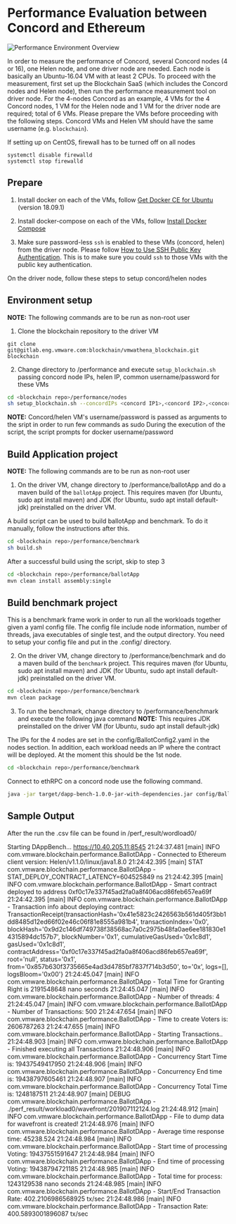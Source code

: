 # Performance Evaluation between Concord and Ethereum
![Performance Environment Overview](performance_environment.jpg?raw=true "Performance Environment Overview")

In order to measure the performance of Concord, several Concord nodes (4 or 16), one Helen node, and one driver node are needed. Each node is basically an Ubuntu-16.04 VM with at least 2 CPUs. To proceed with the measurement, first set up the Blockchain SaaS (which includes the Concord nodes and Helen node), then run the performance measurement tool on driver node. For the 4-nodes Concord as an example, 4 VMs for the 4 Concord nodes, 1 VM for the Helen node and 1 VM for the driver node are required; total of 6 VMs. Please prepare the VMs before proceeding with the following steps. Concord VMs and Helen VM should have the same username (e.g. `blockchain`).

If setting up on CentOS, firewall has to be turned off on all nodes
```
systemctl disable firewalld
systemctl stop firewalld
```

## Prepare
1. Install docker on each of the VMs, follow [Get Docker CE for Ubuntu](https://docs.docker.com/install/linux/docker-ce/ubuntu/#os-requirements) (version 18.09.1)

2. Install docker-compose on each of the VMs, follow [Install Docker Compose](https://docs.docker.com/compose/install/)

3. Make sure password-less `ssh` is enabled to these VMs (concord, helen) from the driver node. Please follow [How to Use SSH Public Key Authentication](https://serverpilot.io/docs/how-to-use-ssh-public-key-authentication). This is to make sure you could `ssh` to those VMs with the public key authentication.


On the driver node, follow these steps to setup concord/helen nodes
## Environment setup

**NOTE:** The following commands are to be run as non-root user

1. Clone the blockchain repository to the driver VM
```
git clone git@gitlab.eng.vmware.com:blockchain/vmwathena_blockchain.git blockchain
```

2. Change directory to <blockchain repo>/performance and execute `setup_blockchain.sh` passing concord node IPs, helen IP, common username/password for these VMs

```bash
cd <blockchain repo>/performance/nodes
sh setup_blockchain.sh --concordIPs <concord IP1>,<concord IP2>,<concord IP3>,<concord IP4> --helenIP <helen IP> --username <username> --password '<password>'
```
**NOTE:**
Concord/helen VM's username/password is passed as arguments to the sript in order to run few commands as sudo
During the execution of the script, the script prompts for docker username/password


## Build Application project
**NOTE:** The following commands are to be run as non-root user

1. On the driver VM, change directory to <blockchain repo>/performance/ballotApp and do a maven build of the `ballotApp` project. 
This requires maven (for Ubuntu, sudo apt install maven) and JDK (for Ubuntu, sudo apt install default-jdk) preinstalled on the driver VM.

A build script can be used to build ballotApp and benchmark. To do it manually, follow the instructions after this.
```bash
cd <blockchain repo>/performance/benchmark
sh build.sh
```
After a successful build using the script, skip to step 3

```bash
cd <blockchain repo>/performance/ballotApp
mvn clean install assembly:single
```

## Build benchmark project
This is a benchmark frame work in order to run all the workloads together given a yaml config file.
The config file include node information, number of threads, java executables of single test, and the output directory.
You need to setup your config file and put in the .config/ directory.

2. On the driver VM, change directory to <blockchain repo>/performance/benchmark and do a maven build of the `benchmark` project. 
   This requires maven (for Ubuntu, sudo apt install maven) and JDK (for Ubuntu, sudo apt install default-jdk) preinstalled on the driver VM.
   
```bash
cd <blockchain repo>/performance/benchmark
mvn clean package
```

3. To run the benchmark, change directory to <blockchain repo>/performance/benchmark and execute the following java command
**NOTE:** This requires JDK preinstalled on the driver VM (for Ubuntu, sudo apt install default-jdk)

The IPs for the 4 nodes are set in the config/BallotConfig2.yaml in the nodes section. In addition, each workload needs an IP where the contract will be deployed. At the moment this should be the 1st node.

```bash
cd <blockchain repo>/performance/benchmark
```
Connect to ethRPC on a concord node use the following command.
```bash
java -jar target/dapp-bench-1.0.0-jar-with-dependencies.jar config/BallotConfig2.yaml
```
## Sample Output

After the run the .csv file can be found in /perf_result/wordload0/

Starting DAppBench...
https://10.40.205.11:8545
21:24:37.481 [main] INFO  com.vmware.blockchain.performance.BallotDApp - Connected to Ethereum client version: Helen/v1.1.0/linux/java1.8.0
21:24:42.395 [main] STAT  com.vmware.blockchain.performance.BallotDApp - STAT_DEPLOY_CONTRACT_LATENCY=604525849 ns
21:24:42.395 [main] INFO  com.vmware.blockchain.performance.BallotDApp - Smart contract deployed to address 0xf0c17e337f45ad2fa0a8f406acd86feb657ea69f
21:24:42.395 [main] INFO  com.vmware.blockchain.performance.BallotDApp - Transaction info about deploying contract:
TransactionReceipt{transactionHash='0x41e5823c2426563b561d405f3bb1dd8485d12ed66f02e46c06f81e8555a981b4', transactionIndex='0x0', blockHash='0x9d2c146df749738f38568ac7a0c2975b48fa0ae6ee181830e14315894dc157b7', blockNumber='0x1', cumulativeGasUsed='0x1c8d1', gasUsed='0x1c8d1', contractAddress='0xf0c17e337f45ad2fa0a8f406acd86feb657ea69f', root='null', status='0x1', from='0x857b630f3735665e4ad3d4785bf7837f714b3d50', to='0x', logs=[], logsBloom='0x00'}
21:24:45.047 [main] INFO  com.vmware.blockchain.performance.BallotDApp - Total Time for Granting Right is 2191548648 nano seconds
21:24:45.047 [main] INFO  com.vmware.blockchain.performance.BallotDApp - Number of threads: 4
21:24:45.047 [main] INFO  com.vmware.blockchain.performance.BallotDApp - Number of Transactions: 500
21:24:47.654 [main] INFO  com.vmware.blockchain.performance.BallotDApp - Time to create Voters is: 2606787263
21:24:47.655 [main] INFO  com.vmware.blockchain.performance.BallotDApp - Starting Transactions..
21:24:48.903 [main] INFO  com.vmware.blockchain.performance.BallotDApp - Finished executing all Transactions
21:24:48.906 [main] INFO  com.vmware.blockchain.performance.BallotDApp - Concurrency Start Time is: 19437549417950
21:24:48.906 [main] INFO  com.vmware.blockchain.performance.BallotDApp - Concurrency End time is: 19438797605461
21:24:48.907 [main] INFO  com.vmware.blockchain.performance.BallotDApp - Concurrency Total Time is: 1248187511
21:24:48.907 [main] DEBUG com.vmware.blockchain.performance.BallotDApp - ./perf_result/workload0/wavefront/201907112124.log
21:24:48.912 [main] INFO  com.vmware.blockchain.performance.BallotDApp - File to dump data for wavefront is created!
21:24:48.976 [main] INFO  com.vmware.blockchain.performance.BallotDApp - Average time response time: 45238.524
21:24:48.984 [main] INFO  com.vmware.blockchain.performance.BallotDApp - Start time of processing Voting: 19437551591647
21:24:48.984 [main] INFO  com.vmware.blockchain.performance.BallotDApp - End time of processing Voting: 19438794721185
21:24:48.985 [main] INFO  com.vmware.blockchain.performance.BallotDApp - Total time for process: 1243129538 nano seconds
21:24:48.985 [main] INFO  com.vmware.blockchain.performance.BallotDApp - Start/End Transaction Rate: 402.2106986568925 tx/sec
21:24:48.986 [main] INFO  com.vmware.blockchain.performance.BallotDApp - Transaction Rate: 400.5893001896087 tx/sec



